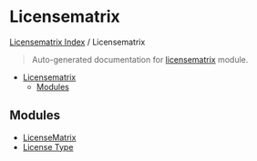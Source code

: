 # Licensematrix

[Licensematrix Index](../README.md#licensematrix-index) /
Licensematrix

> Auto-generated documentation for [licensematrix](../../../licensematrix/__init__.py) module.

- [Licensematrix](#licensematrix)
  - [Modules](#modules)

## Modules

- [LicenseMatrix](./license_matrix.md)
- [License Type](./license_type.md)